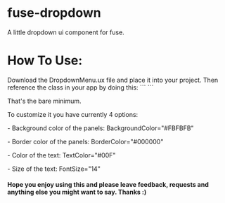 # fuse-dropdown
A little dropdown ui component for fuse.

<h1>How To Use:</h1>
Download the DropdownMenu.ux file and place it into your project. Then reference the class in your app by doing this:
```
<DropdownMenu ListItems="{your list of items}" />
```
<p>That's the bare minimum.</p>
To customize it you have currently 4 options:
<p>- Background color of the panels: BackgroundColor="#FBFBFB"</p>
<p>- Border color of the panels: BorderColor="#000000"</p>
<p>- Color of the text: TextColor="#00F"</p>
<p>- Size of the text: FontSize="14"</p>

<h4>Hope you enjoy using this and please leave feedback, requests and anything else you might want to say. Thanks :)</h4>

